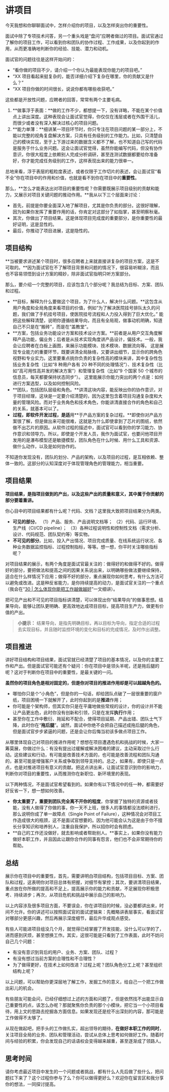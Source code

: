 # 讲项目

今天我想和你聊聊面试中，怎样介绍你的项目，以及怎样突出你的重要性。

面试中除了专项技术问答，另一个重头戏是“盘问”应聘者做过的项目。面试官通过了解你的项目工作，可以看到你和团队的协作过程、工作成果，以及你起到的作用，从而更准确地判断你的经验、技能、潜力和动机。

面试官的问题往往是这样开始问的：

- “看你做的项目不少，请介绍一个你认为最能表现你能力的项目吧。”
- “XX 项目看起来挺复杂的，能否详细介绍下复杂在哪里，你的贡献又是什么？”
- “XX 项目你做的时间很长，说说你都有哪些收获吧。”

这些都是开放性问题，应聘者的回答，常常有两个主要毛病。

1. **做事浮于表面：**做的工作不少，都想提一下，没有详略，不能在某个价值点上讲出深度。这种表现会让面试官觉得，你仅仅在浅层或者在外围干活儿，而很少或者没有深入解决过核心的项目问题。
2. **能力单薄：**细讲某一项目环节时，你只专注在项目问题的某一部分上，不能以完整的视角复盘解决方案，只具有任务级别的工作能力。比如，只清楚自己的模块实现，至于上下游过来的数据含义都不了解，也不知道自己写的代码是服务于什么业务问题。这会让面试官觉得，虽然你能编写代码，但没有协作意识，你很大程度上依赖别人完成分析调研，甚至连测试数据都要给你准备好，你才能完成任务级别的工作，这样表现出来的能力很单一。

总地来看，浮于表层的粗粒度表述，或者仅限于工作切片的表述，会让面试官“看不全”你在项目中的作用和价值，也就是看不到你在项目中的**重要性**。



那么，**怎么才能表达出对项目的重要性呢？你需要既展示项目级别的贡献和能力，又展示对项目关键问题的推动作用。**我从以下三个层面来讨论：

- 首先，前提是你要全面深入地了解项目，尤其是你负责的部分。这很好理解，因为如果你发挥了重要作用的话，你肯定对这部分了如指掌，甚至明察秋毫。
- 其次，你做出了项目结果。这是体现项目完成度的重要部分，是你重要性的最好证明，这是显性的。
- 最后，你推动了项目进展，这是隐性的。





## 项目结构

**当被要求讲述某个项目时，很多应聘者上来就直接讲复杂的项目方案，这是不可取的。**因为面试官在不了解项目背景和问题的情况下，很容易听糊涂，而且也不容易领悟到设计方案的精妙，除非面试官指明只听方案部分。



那么，要介绍一个完整的项目，应该包含几个部分呢？我总结为目标、方案、团队和过程。

- **目标，解释为什么要做这个项目，为了什么人，解决什么问题。**这包含从用户角度和全局角度来看项目的价值，例如“为了解决医院挂号排队太久的问题，我们做了手机挂号项目，使医院挂号流程和人力投入得到了巨大优化。” 能把这些解释清楚，说明你遵循结果导向，而且有全局观，做事动机明确，知道自己不只是在“搬砖”，而是在“盖教堂”。
- **方案，包括业务功能设计方案和技术设计方案。**前者是从用户交互角度解释产品功能，偏业务；后者是从技术实现角度讲产品设计，偏技术。一般，我会让应聘者在白板上画图，来展示功能模块、技术模块、数据流向等。
    这是展现专业能力的重要环节，既要讲清全局脉络，又要讲出细节，显示你的跨角色视野和专业实力。这里要重点挑你负责的复杂性高的模块来讲，其中复杂性包括业务复杂性（比如“8 种用户各有 20 种不同的处理情况”）、技术复杂性（比如“高可用性高并发的解决方案”）和管理复杂性（比如“9 个国家 50 个城市的信息员，每天都要保持状态同步”）。 这里能展示你能力突出的两个点是：如何进行方案选型，以及如何控制风险。
- **团队，包括团队层级和角色。**讲清这块内容，能反映出你的协作意识，对于项目经理，这块是一定要介绍清楚的，因为这里包含着项目沟通复杂度和大量的管理风险。而对于业务角色和技术角色，你能讲清直接合作的角色和自己的关系，就基本可以了。
- **过程，即软件开发过程，是适**用**于产品方案的复杂过程。**即使你对产品方案很了解，但是做出来可能很难，这就是为什么即使拿到了芯片的图纸，依然做不出芯片的原因。从软件过程的描述中，面试官可以看到你的学习能力、协作意识和领导力。所以，即使是个开发人员，我作为面试官，也要问他项目开发用的是瀑布模型还是敏捷模型，团队角色在什么时候、用什么工具和资源、做什么动作，以及是如何协作的。

不知道你发现没有，团队的划分、产品的架构，以及项目的过程，是互相依赖、整体一致的。这部分的认知深度对于体现管理角色的管理能力，相当重要。





## 项目结果

**项目结果，是指项目做到的产出，以及这些产出的质量和意义，其中属于你贡献的部分要着重讲。**

你心目中的项目结果都有什么呢？代码、文档？这里我大致把项目结果分为两类。

- **可见的部分**。
    （1）产品、服务、产品说明文档等；
    （2）代码、运行环境、生产线（CI/CD pipeline）；
    （3）各种过程说明性和控制性文档（需求分析、设计、代码规范、团队契约等）等实物。
- **不可见的部分**。比如，投入产出情况、项目完成质量、在线系统运行状况、各种业务数据监控指标、过程控制指标，等等。想一想，你平时关注哪些指标呢？



对项目结果的展示，有两个角度是面试官最关注的：做得好的和做得不好的。做得好的部分，要把做法和提高之间的因果关系说出来，以明确哪些做法要继续保持，适合在什么样情况下应用；做得不好的部分，重点展现你如何思考，有什么方法可以避免或改进。这是种反省能力，是你持续提高的动力，是面试官关注的一个重点（我会在“[30 | 怎么体现你能把工作越做越好](https://time.geekbang.org/column/article/88690)”一文细讲）。

把可见产出和不可见的项目指标讲清楚，可以体现出你“结果导向”的做事思想。结果导向，能够让团队更明确、更高效地达成项目目标，提高项目生产力，做更有价值的产出。

> **小提示：**
> 结果导向，是指先明确目标，再以目标为导向，指定合适的过程去实现目标，并且随时监控环境的变化和目标的完成情况，及时作出调整。





## 项目推进

讲好项目结构和项目结果，面试官就已经清楚了项目的基本情况，以及你的主要工作和产出。但是面试官可能还有个疑问：你在项目中是领头羊呢，还是拖后腿的呢？这对于判断你在项目中的重要性，是最关键的一问。

**虽然你的项目角色是相对固定的，但是你对项目的推进作用却是可以超越角色的。**

- 哪怕你只是个“小角色”，但是你的一句话，却给团队点破了一层很重要的窗户纸，项目困境一下就解开了，此时你起到的是**推进**作用；
- 你可能是个架构师，但其实你只是在平庸地做些常规的设计，你的设计并不能让产品更出色，此时你没有创新和引领，只是在发挥**执行**作用；
- 甚至你在工作中敷衍、拖延和不配合，使得项目延期、产品出错、团队士气下降，此时你在“**拖后腿**”。诚然，面试中你绝不会把自己描述成拖后腿的角色，但是面试官步步紧逼的问题，还是会让你后悔当初该多做点项目工作。

从哪里体现自己对项目的推进作用呢？想想在项目遭遇危机和挑战的时候，大家一筹莫展，你做过什么：有没有提出过缓解或解决困难的建议，主动采取过什么行动。这些建议和行动，有可能是改善技术方面的，也可能是改善流程和团队沟通的，甚至可能是增强客户关系或争取到领导支持的。总之，如果有，即使只是一点点，也是对推进项目有意义的贡献。把这点讲出来，让面试官意识到你的影响力，判断你对项目的重要性，从而推测你在新职位、新环境里的表现。



以下两种情况，不是面试官希望看到的。如果你有以下情况中的任一种，都需要好好反省一下，想一想如何改善。

- **你太重要了，重要到团队完全离不开你的程度**，你掌握了独特的资源或者技能，没有人做得了你做的事，你一天不上班，很多人的事情都没法顺利进行，那么说明你成了单一故障点（Single Point of Failure），这种情况会对项目工作造成很大的瓶颈，这不是面试官想要的。因为他可能会认为这是由于你不擅长分享知识和培养别人，注重自我保护，所以招你时会有顾虑。
- **自己的工作还没做好，就去影响或者帮助别人。**事实上，如果你没有能力做好本职工作，并且因此让跟你合作的同事有怨言，他们也不会非常期待你的帮助。





## 总结

展示你在项目中的重要性，首先，需要讲明白项目结构，包括项目目标、方案、团队和过程，这表明你对项目总体有把握，对细节有掌控；其次，要讲清项目结果，重点放在你所做的提高和不足上，提高展示你的能力和贡献，不足展现你积极思考、持续进步；再次，从项目危机和挑战中展示自己的影响力。

以上内容涉及很多项目方面，不要误会，你在讲项目的时候，没必要都讲出来，时间不允许。你的讲述可以按照面试官的面试逻辑来：先概略讲表层事实，看面试官对哪部分更感兴趣，然后再展示深度细节，最后升华成观点感受。

有些人可能进项目组没几个月，就觉得已经掌握了开发技能，没什么可以学的了，进而感到厌烦，甚至想换工作。其实，这很可能是只看到了工作表面，此时不妨问自己几个问题：

- 有没有意识到背后的用户、业务、方案、团队、过程？
- 有没有想过当前方案的合理性和不合理性？
- 为了做得更好，在技术上如何改进？过程上呢？团队角色分工上呢？甚至组织结构上呢？



以上问题，可以帮助你更深层地了解工作，发掘工作的意义，给自己一个把工作做出彩儿的机会。

有些朋友可能会问，已经仔细想过上述的方面和问题了，但是依然找不出能显示自己重要性的点，该怎么办呢？那就聚焦你负责的那个小模块，把它当一个小项目看待，用上文的思路去挖掘各方面信息。如果发现还是挖不出深刻的内容，那可能是工作做得不太够了。

从现在做起吧，把手头的工作做扎实，超出领导的期待，**在做好本职工作的同时**，关注项目全局的业务、团队和管理活动，尝试从总体上思考如何做好工作。随着时间与经验的积累，你会发现自己的话语权会变得越来越重，甚至逐渐成了领路人。





## 思考时间

请你考虑最近项目中发生的一个问题或者挑战，都有什么人先后做了些什么，把问题扛下来了？这个过程你参与了么？你可以做得更好么？欢迎你在留言区和我分享你的想法，一同探讨提高。















































